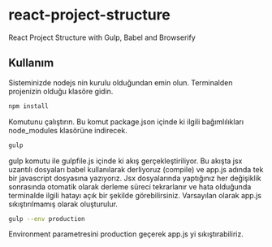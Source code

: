 # react-project-structure
React Project Structure with Gulp, Babel and Browserify

## Kullanım

Sisteminizde nodejs nin kurulu olduğundan emin olun. Terminalden projenizin olduğu klasöre gidin.

```sh
npm install
```

Komutunu çalıştırın. Bu komut package.json içinde ki ilgili bağımlılıkları node_modules klasörüne indirecek.

```sh
gulp
```

gulp komutu ile gulpfile.js içinde ki akış gerçekleştiriliyor. 
Bu akışta jsx uzantılı dosyaları babel kullanılarak derliyoruz (compile) ve app.js adında tek bir javascript dosyasına yazıyorız.
Jsx dosyalarında yaptığınız her değişiklik sonrasında otomatik olarak derleme süreci tekrarlanır ve hata olduğunda terminalde ilgili hatayı açık bir şekilde görebilirsiniz.
Varsayılan olarak app.js sıkıştırılmamış olarak oluşturulur. 

```sh
gulp --env production
```

Environment parametresini production geçerek app.js yi sıkıştırabiliriz.
